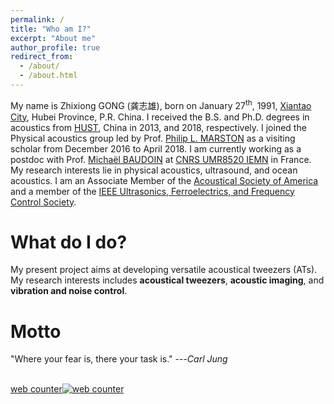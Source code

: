 ```yaml
---
permalink: /
title: "Who am I?"
excerpt: "About me"
author_profile: true
redirect_from: 
  - /about/
  - /about.html
---
```


My name is Zhixiong GONG (龚志雄), born on January 27<sup>th</sup>, 1991, [Xiantao City](https://zh.wikipedia.org/wiki/%E4%BB%99%E6%A1%83%E5%B8%82), Hubei Province, P.R. China. I received the B.S. and Ph.D. degrees in acoustics from [HUST](http://english.hust.edu.cn/), China in 2013, and 2018, respectively. I joined the Physical acoustics group led by Prof. [Philip L. MARSTON](https://physics.wsu.edu/people/faculty/p-marston/) as a visiting scholar from December 2016 to April 2018. I am currently working as a postdoc with Prof. [Michaël BAUDOIN](http://films-lab.univ-lille1.fr/michael/michael/Home.html) at [CNRS UMR8520 IEMN](https://www.iemn.fr/) in France. My research interests lie in physical acoustics, ultrasound, and ocean acoustics. I am an Associate Member of the [Acoustical Society of America](https://acousticalsociety.org/) and a member of the [IEEE Ultrasonics, Ferroelectrics, and Frequency Control Society](https://ieee-uffc.org/).

What do I do?
======
My present project aims at developing versatile acoustical tweezers (ATs). My research interests includes <b>acoustical tweezers</b>, <b>acoustic imaging</b>, and <b>vibration and noise control</b>.

Motto
======
"Where your fear is, there your task is." ---<cite>Carl Jung</cite>

<div id="sfcgts8c7lfb3qsn1pzym7lr4m8an987mjr"></div><script type="text/javascript" src="https://counter7.stat.ovh/private/counter.js?c=gts8c7lfb3qsn1pzym7lr4m8an987mjr&down=async" async></script><br><a href="https://www.freecounterstat.com">web counter</a><noscript><a href="https://www.freecounterstat.com" title="web counter"><img src="https://counter7.stat.ovh/private/freecounterstat.php?c=gts8c7lfb3qsn1pzym7lr4m8an987mjr" border="0" title="web counter" alt="web counter"></a></noscript>
